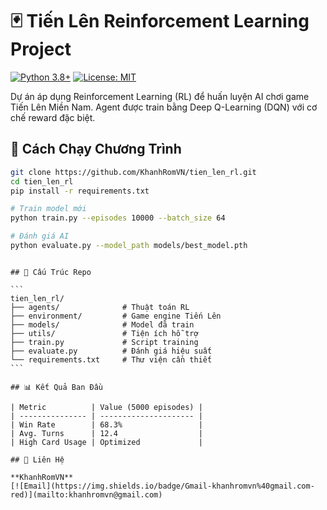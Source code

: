 # 🃏 Tiến Lên Reinforcement Learning Project

[![Python 3.8+](https://img.shields.io/badge/python-3.8+-blue.svg)](https://www.python.org/downloads/)
[![License: MIT](https://img.shields.io/badge/License-MIT-yellow.svg)](https://opensource.org/licenses/MIT)

Dự án áp dụng Reinforcement Learning (RL) để huấn luyện AI chơi game Tiến Lên Miền Nam. Agent được train bằng Deep Q-Learning (DQN) với cơ chế reward đặc biệt.

## 🚀 Cách Chạy Chương Trình

```bash
git clone https://github.com/KhanhRomVN/tien_len_rl.git
cd tien_len_rl
pip install -r requirements.txt

# Train model mới
python train.py --episodes 10000 --batch_size 64

# Đánh giá AI
python evaluate.py --model_path models/best_model.pth
```

````

## 📂 Cấu Trúc Repo

```
tien_len_rl/
├── agents/              # Thuật toán RL
├── environment/         # Game engine Tiến Lên
├── models/              # Model đã train
├── utils/               # Tiện ích hỗ trợ
├── train.py             # Script training
├── evaluate.py          # Đánh giá hiệu suất
└── requirements.txt     # Thư viện cần thiết
```

## 📊 Kết Quả Ban Đầu

| Metric          | Value (5000 episodes) |
| --------------- | --------------------- |
| Win Rate        | 68.3%                 |
| Avg. Turns      | 12.4                  |
| High Card Usage | Optimized             |

## 📧 Liên Hệ

**KhanhRomVN**
[![Email](https://img.shields.io/badge/Gmail-khanhromvn%40gmail.com-red)](mailto:khanhromvn@gmail.com)

````
